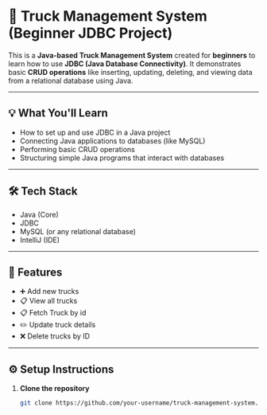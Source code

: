# 🚚 Truck Management System (Beginner JDBC Project)

This is a **Java-based Truck Management System** created for **beginners** to learn how to use **JDBC (Java Database Connectivity)**. It demonstrates basic **CRUD operations** like inserting, updating, deleting, and viewing data from a relational database using Java.

---

## 💡 What You'll Learn

- How to set up and use JDBC in a Java project
- Connecting Java applications to databases (like MySQL)
- Performing basic CRUD operations
- Structuring simple Java programs that interact with databases

---

## 🛠 Tech Stack

- Java (Core)
- JDBC
- MySQL (or any relational database)
- IntelliJ (IDE)

---

## 📁 Features

- ➕ Add new trucks
- 📋 View all trucks
- 📋 Fetch Truck by id
- ✏️ Update truck details
- ❌ Delete trucks by ID

---

## ⚙️ Setup Instructions

1. **Clone the repository**
   ```bash
   git clone https://github.com/your-username/truck-management-system.git

